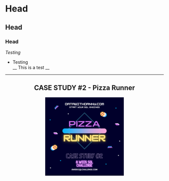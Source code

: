 # Head
## Head
### Head
*Testing*
* Testing<br>
__ This is a test __
---
<p>
  <center>
 <h2>CASE STUDY #2 - Pizza Runner</h2> 
 </center>
</p>

<p align="center">
  <img width="250" height="250" src="images/pizza_runner.png">
</p>


